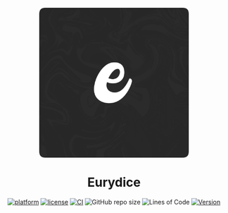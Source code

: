 <p align="center">
  <img src="https://raw.githubusercontent.com/Deaftone/Eurydice/master/resources/logo2.png" alt="Deaftione logo" title="eurydice" align="center" height="340" width="340" />
</p>

<h1 align="center">Eurydice</h1>
<div align="center"

[![platform](https://img.shields.io/badge/Platform-Android-green.svg)](https://github.com/Deaftone/Eurydice)
[![license](https://img.shields.io/github/license/Deaftone/Eurydice)](https://github.com/Deaftone/Eurydice/blob/master/LICENSE)
[![CI](https://github.com/Deaftone/Eurydice/actions/workflows/build.yaml/badge.svg)](https://github.com/Deaftone/Eurydice/actions/workflows/build.yaml)
![GitHub repo size](https://img.shields.io/github/repo-size/Deaftone/Eurydice)
![Lines of Code](https://aschey.tech/tokei/github/Deaftone/Eurydice)
[![Version](https://img.shields.io/github/v/release/Deaftone/Eurydice)](https://github.com/Deaftone/Eurydice/releases/latest)
</div>
